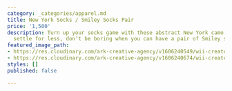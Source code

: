 ```yaml
---
category: _categories/apparel.md
title: New York Socks / Smiley Socks Pair
price: '1,500'
description: Turn up your socks game with these abstract New York camo socks. Don’t
  settle for less, don’t be boring when you can have a pair of Smiley socks.
featured_image_path:
- https://res.cloudinary.com/ark-creative-agency/v1606240549/wii-create/uploads/New_York_Socks_qn73jj.png
- https://res.cloudinary.com/ark-creative-agency/v1606240674/wii-create/uploads/New_York_Socks_-_2_ryoldg.png
styles: []
published: false

---
```

